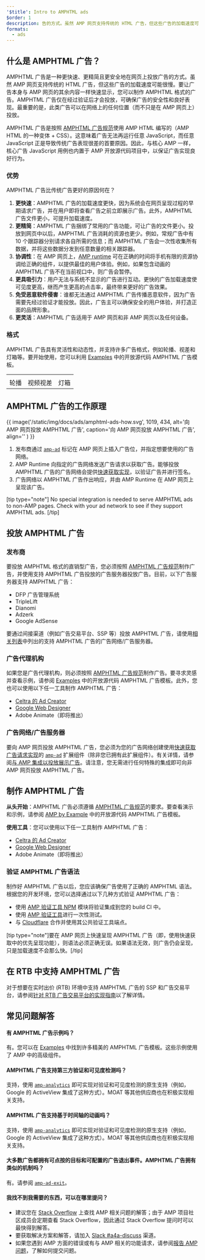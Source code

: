 ```yaml
---
'$title': Intro to AMPHTML ads
$order: 1
description: 告的方式。虽然 AMP 网页支持传统的 HTML 广告，但这些广告的加载速度可能很慢。要让广告本身与 AMP 网页的其余内容一样快速显示，您可以制作 AMPHTML 格式的广告。AMPHTML 广告仅在经过验证后才会投放，可确保广告的安全性和良好表现。
formats:
  - ads
---
```


## 什么是 AMPHTML 广告？

AMPHTML 广告是一种更快速、更精简且更安全地在网页上投放广告的方式。虽然 AMP 网页支持传统的 HTML 广告，但这些广告的加载速度可能很慢。要让广告本身与 AMP 网页的其余内容一样快速显示，您可以制作 AMPHTML 格式的广告。AMPHTML 广告仅在经过验证后才会投放，可确保广告的安全性和良好表现。最重要的是，此类广告可以在网络上的任何位置（而不只是在 AMP 网页上）投放。

AMPHTML 广告是按照 [AMPHTML 广告规范](a4a_spec.md)使用 AMP HTML 编写的（AMP HTML 的一种变体 + CSS）。这意味着广告无法再运行任意 JavaScript，而任意 JavaScript 正是导致传统广告表现很差的首要原因。因此，与核心 AMP 一样，核心广告 JavaScript 用例也内置于 AMP 开放源代码项目中，以保证广告实现良好行为。

### 优势

AMPHTML 广告比传统广告更好的原因何在？

1. **更快速**：AMPHTML 广告的加载速度更快，因为系统会在网页呈现过程的早期请求广告，并在用户即将查看广告之前立即展示广告。此外，AMPHTML 广告文件更小，可提升加载速度。
2. **更精简**：AMPHTML 广告捆绑了常用的广告功能，可让广告的文件更小。投放到网页中以后，AMPHTML 广告消耗的资源也更少。例如，常规广告中有 10 个跟踪器分别请求各自所需的信息；而 AMPHTML 广告会一次性收集所有数据，并将这些数据分发到任意数量的相关跟踪器。
3. **协调性**：在 AMP 网页上，[AMP runtime](spec/amphtml.md#amp-runtime) 可在正确的时间将手机有限的资源协调给正确的组件，以提供最佳的用户体验。例如，如果包含动画的 AMPHTML 广告不在当前视口中，则广告会暂停。
4. **更具吸引力**：用户无法与系统不显示的广告进行互动。更快的广告加载速度使可见度更高，继而产生更高的点击率，最终带来更好的广告效果。
5. **免受恶意软件侵害**：谁都无法通过 AMPHTML 广告传播恶意软件，因为广告需要先经过验证才能投放。因此，广告主可以确保安全的用户体验，并打造正面的品牌形象。
6. **更灵活**：AMPHTML 广告适用于 AMP 网页和非 AMP 网页以及任何设备。

### 格式

AMPHTML 广告具有灵活性和动态性，并支持许多广告格式，例如轮播、视差和灯箱等。要开始使用，您可以利用 [Examples](../../../documentation/examples/index.html) 中的开放源代码 AMPHTML 广告模板。

<table class="nocolor">
  <tr>
    <td class="col-thirty"><amp-anim width="410" height="731" layout="responsive" src="/static/img/docs/ads/amp-ad-01-carousel.gif">
    </amp-anim></td>
    <td class="col-thirty"><amp-anim width="410" height="731" layout="responsive" src="/static/img/docs/ads/amp-ad-02-video-parallax.gif">
    </amp-anim></td>
    <td class="col-thirty"><amp-anim width="410" height="731" layout="responsive" src="/static/img/docs/ads/amp-ad-03-lightbox.gif">
    </amp-anim></td>
  </tr>
  <tr>
    <td>轮播</td>
    <td>视频视差</td>
    <td>灯箱</td>
  </tr>
</table>

## AMPHTML 广告的工作原理

{{ image('/static/img/docs/ads/amphtml-ads-how.svg', 1019, 434, alt='向 AMP 网页投放 AMPHTML 广告', caption='向 AMP 网页投放 AMPHTML 广告', align='' ) }}

1. 发布商通过 [`amp-ad`](../../../documentation/components/reference/amp-ad.md) 标记在 AMP 网页上插入广告位，并指定想要使用的广告网络。
2. AMP Runtime 向指定的广告网络发送广告请求以获取广告。能够投放 AMPHTML 广告的广告网络会提供[快速获取实现](https://github.com/ampproject/amphtml/blob/master/ads/google/a4a/docs/Network-Impl-Guide.md)，以验证广告并进行签名。
3. 广告网络以 AMPHTML 广告作出响应，并由 AMP Runtime 在 AMP 网页上呈现该广告。

[tip type="note"] No special integration is needed to serve AMPHTML ads to non-AMP pages. Check with your ad network to see if they support AMPHTML ads. [/tip]

## 投放 AMPHTML 广告

### 发布商

要投放 AMPHTML 格式的直销型广告，您必须按照 [AMPHTML 广告规范](a4a_spec.md)制作广告，并使用支持 AMPHTML 广告投放的广告服务器投放广告。目前，以下广告服务器支持 AMPHTML 广告：

- DFP 广告管理系统
- TripleLift
- Dianomi
- Adzerk
- Google AdSense

要通过间接渠道（例如广告交易平台、SSP 等）投放 AMPHTML 广告，请使用[相关列表](../../../documentation/guides-and-tutorials/develop/monetization/ads_vendors.md)中列出的支持 AMPHTML 广告的广告网络/广告服务器。

### 广告代理机构

如果您是广告代理机构，则必须按照 [AMPHTML 广告规范](a4a_spec.md)制作广告。要寻求灵感并查看示例，请参阅 [Examples](../../../documentation/examples/index.html) 中的开放源代码 AMPHTML 广告模板。此外，您也可以使用以下任一工具制作 AMPHTML 广告：

- [Celtra 的 Ad Creator](http://www.prnewswire.com/news-releases/celtra-partners-with-the-amp-project-showcases-amp-ad-creation-at-google-io-event-300459514.html)
- [Google Web Designer](https://support.google.com/webdesigner/answer/7529856)
- Adobe Animate（即将推出）

### 广告网络/广告服务器

要向 AMP 网页投放 AMPHTML 广告，您必须为您的广告网络创建使用[快速获取广告请求实现](https://github.com/ampproject/amphtml/blob/master/ads/google/a4a/docs/Network-Impl-Guide.md)的 [`amp-ad`](../../../documentation/components/reference/amp-ad.md) 扩展组件（除非您已拥有此扩展组件）。有关详情，请参阅[与 AMP 集成以投放展示广告](../../../documentation/guides-and-tutorials/contribute/adnetwork_integration.md)。请注意，您无需进行任何特殊的集成即可向非 AMP 网页投放 AMPHTML 广告。

## 制作 AMPHTML 广告

**从头开始**：AMPHTML 广告必须遵循 [AMPHTML 广告规范](a4a_spec.md)的要求。要查看演示和示例，请参阅 [AMP by Example](../../../documentation/examples/documentation/amp-ad.html) 中的开放源代码 AMPHTML 广告模板。

**使用工具**：您可以使用以下任一工具制作 AMPHTML 广告：

- [Celtra 的 Ad Creator](http://www.prnewswire.com/news-releases/celtra-partners-with-the-amp-project-showcases-amp-ad-creation-at-google-io-event-300459514.html)
- [Google Web Designer](https://support.google.com/webdesigner/answer/7529856)
- Adobe Animate（即将推出）

### 验证 AMPHTML 广告语法

制作好 AMPHTML 广告以后，您应该确保广告使用了正确的 AMPHTML 语法。根据您的开发环境，您可以选择通过以下几种方式验证 AMPHTML 广告：

- 使用 [AMP 验证工具 NPM](https://www.npmjs.com/package/amphtml-validator) 模块将验证集成到您的 build CI 中。
- 使用 [AMP 验证工具](https://validator.ampproject.org/)进行一次性测试。
- 与 [Cloudflare](https://blog.cloudflare.com/amp-validator-api/) 合作并使用其公共验证工具端点。

[tip type="note"]要在 AMP 网页上快速呈现 AMPHTML 广告（即，使用快速获取中的优先呈现功能），则语法必须正确无误。如果语法无效，则广告仍会呈现，只是加载速度不会那么快。[/tip]

## 在 RTB 中支持 AMPHTML 广告

对于想要在实时出价 (RTB) 环境中支持 AMPHTML 广告的 SSP 和广告交易平台，请参阅[针对 RTB 广告交易平台的实现指南](https://github.com/ampproject/amphtml/blob/master/ads/google/a4a/docs/RTBExchangeGuide.md)以了解详情。

## 常见问题解答

#### 有 AMPHTML 广告示例吗？

有。您可以在 [Examples](https://github.com/ampproject/amphtml/blob/master/ads/google/a4a/docs/RTBExchangeGuide.md) 中找到许多精美的 AMPHTML 广告模板。这些示例使用了 AMP 中的高级组件。

#### AMPHTML 广告支持第三方验证和可见度检测吗？

支持，使用 [<code>amp-analytics</code>](../../../documentation/examples/documentation/amp-ad.html) 即可实现对验证和可见度检测的原生支持（例如，Google 的 ActiveView 集成了这种方式）。MOAT 等其他供应商也在积极实现相关支持。

#### AMPHTML 广告支持基于时间轴的动画吗？

支持，使用 [`amp-analytics`](../../../documentation/components/reference/amp-analytics.md) 即可实现对验证和可见度检测的原生支持（例如，Google 的 ActiveView 集成了这种方式）。MOAT 等其他供应商也在积极实现相关支持。

#### 大多数广告都拥有可点按的目标和可配置的广告退出事件。AMPHTML 广告拥有类似的机制吗？

有。请参阅 [`amp-ad-exit`](../../../documentation/components/reference/amp-animation.md)。

#### 我找不到我需要的东西，可以在哪里提问？

- 建议您在 [Stack Overflow](http://stackoverflow.com/questions/tagged/amp-html) 上查找 AMP 相关问题的解答；由于 AMP 项目社区成员会定期查看 Stack Overflow，因此通过 Stack Overflow 提问时可以最快得到解答。
- 要获取解决方案和解答，请加入 [Slack #a4a-discuss](https://docs.google.com/forms/d/e/1FAIpQLSd83J2IZA6cdR6jPwABGsJE8YL4pkypAbKMGgUZZriU7Qu6Tg/viewform?fbzx=4406980310789882877) 渠道。
- 如果您遇到 AMP 方面的错误或有与 AMP 相关的功能请求，请参阅[报告 AMP 问题](https://github.com/ampproject/amphtml/blob/master/CONTRIBUTING.md#reporting-issues-with-amp)，了解如何提交问题。

